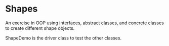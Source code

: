 # Shapes
An exercise in OOP using interfaces, abstract classes, and concrete classes to create different shape objects.

ShapeDemo is the driver class to test the other classes.
